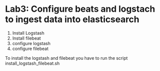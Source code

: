 # Lab3: Configure beats and logstach to ingest data into elasticsearch

1. Install Logstash
2. Install filebeat
3. configure logstash
4. configure filebeat

To install the logstash and filebeat you have to run the script install_logstash_filebeat.sh